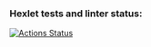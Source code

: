 ### Hexlet tests and linter status:
[![Actions Status](https://github.com/callisto1610/data-analytics-project-92/workflows/hexlet-check/badge.svg)](https://github.com/callisto1610/data-analytics-project-92/actions)